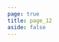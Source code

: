 ```yaml
---
page: true
title: page_12
aside: false
---
```

<script setup>
import Page from "./.vitepress/theme/components/Page.vue";
import { useData } from "vitepress";
const { theme } = useData();
const posts = theme.value.posts.slice(110,120)
</script>
<Page :posts="posts" :pageCurrent="12" :pagesNum="22" />